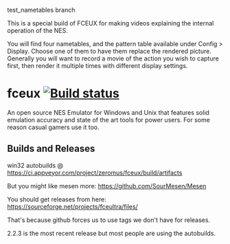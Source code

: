 test_nametables branch

This is a special build of FCEUX for making videos explaining the internal operation of the NES.

You will find four nametables, and the pattern table available under Config > Display. Choose one of them to have them replace the rendered picture. Generally you will want to record a movie of the action you wish to capture first, then render it multiple times with different display settings.





# fceux [![Build status](https://ci.appveyor.com/api/projects/status/github/TASVideos/fceux?branch=master&svg=true)](https://ci.appveyor.com/project/zeromus/fceux)

An open source NES Emulator for Windows and Unix that features solid emulation accuracy and state of the art tools for power users. For some reason casual gamers use it too.

## Builds and Releases

win32 autobuilds @ https://ci.appveyor.com/project/zeromus/fceux/build/artifacts

But you might like mesen more: https://github.com/SourMesen/Mesen 

You should get releases from here: https://sourceforge.net/projects/fceultra/files/

That's because github forces us to use tags we don't have for releases.

2.2.3 is the most recent release but most people are using the autobuilds.
